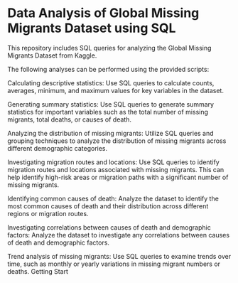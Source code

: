 # Data Analysis of Global Missing Migrants Dataset using SQL

This repository includes SQL queries for analyzing the Global Missing Migrants Dataset from Kaggle.

The following analyses can be performed using the provided scripts:

Calculating descriptive statistics: Use SQL queries to calculate counts, averages, minimum, and maximum values for key variables in the dataset.

Generating summary statistics: Use SQL queries to generate summary statistics for important variables such as the total number of missing migrants, total deaths, or causes of death.

Analyzing the distribution of missing migrants: Utilize SQL queries and grouping techniques to analyze the distribution of missing migrants across different demographic categories.

Investigating migration routes and locations: Use SQL queries to identify migration routes and locations associated with missing migrants. This can help identify high-risk areas or migration paths with a significant number of missing migrants.

Identifying common causes of death: Analyze the dataset to identify the most common causes of death and their distribution across different regions or migration routes.

Investigating correlations between causes of death and demographic factors: Analyze the dataset to investigate any correlations between causes of death and demographic factors.

Trend analysis of missing migrants: Use SQL queries to examine trends over time, such as monthly or yearly variations in missing migrant numbers or deaths.
Getting Start
